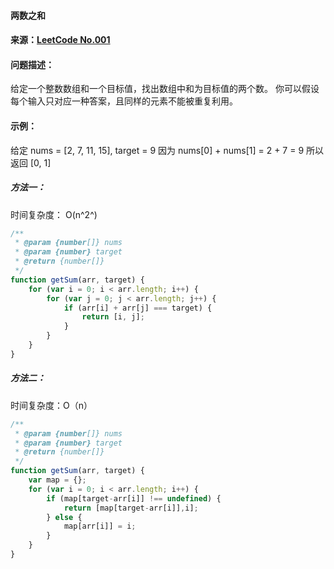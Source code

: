 ﻿#### 两数之和
#### 来源：[LeetCode No.001](https://leetcode-cn.com/problems/two-sum/description/)
#### 问题描述：
给定一个整数数组和一个目标值，找出数组中和为目标值的两个数。
你可以假设每个输入只对应一种答案，且同样的元素不能被重复利用。
#### 示例：

给定 nums = [2, 7, 11, 15], target = 9
因为 nums[0] + nums[1] = 2 + 7 = 9
所以返回 [0, 1]

##### 方法一：
时间复杂度： O(n^2^)
```js
/**
 * @param {number[]} nums
 * @param {number} target
 * @return {number[]}
 */
function getSum(arr, target) {
	for (var i = 0; i < arr.length; i++) {
		for (var j = 0; j < arr.length; j++) {
			if (arr[i] + arr[j] === target) {
				return [i, j];
			}
		}
	}
}
```
##### 方法二：
时间复杂度：O（n）
```js
/**
 * @param {number[]} nums
 * @param {number} target
 * @return {number[]}
 */
function getSum(arr, target) {
	var map = {};
	for (var i = 0; i < arr.length; i++) {
		if (map[target-arr[i]] !== undefined) {
			return [map[target-arr[i]],i];
		} else {
			map[arr[i]] = i;
		}
	}
}
```
